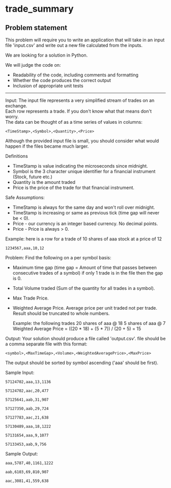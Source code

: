 # trade_summary

## Problem statement
This problem will require you to write an application that will take in 
an input file 'input.csv' and write out a new file calculated from the inputs.

We are looking for a solution in Python. 

We will judge the code on:
 - Readability of the code, including comments and formatting
 - Whether the code produces the correct output
 - Inclusion of appropriate unit tests

_______________________________________________________________________________

Input:
The input file represents a very simplified stream of trades on an exchange.  
Each row represents a trade.  If you don't know what that means don't worry.  
The data can be thought of as a time series of values in columns: 

`<TimeStamp>,<Symbol>,<Quantity>,<Price>`

Although the provided input file is small, you should consider what would happen 
if the files became much larger.

Definitions
- TimeStamp is value indicating the microseconds since midnight.
- Symbol is the 3 character unique identifier for a financial 
  instrument (Stock, future etc.)
- Quantity is the amount traded
- Price is the price of the trade for that financial instrument.

Safe Assumptions:
- TimeStamp is always for the same day and won't roll over midnight.
- TimeStamp is increasing or same as previous tick (time gap will never be < 0).
- Price - our currency is an integer based currency.  No decimal points.
- Price - Price is always > 0.

Example: here is a row for a trade of 10 shares of aaa stock at a price of 12 

`1234567,aaa,10,12`

Problem:
Find the following on a per symbol basis:
- Maximum time gap
  (time gap = Amount of time that passes between consecutive trades of a symbol)
  if only 1 trade is in the file then the gap is 0.
- Total Volume traded (Sum of the quantity for all trades in a symbol).
- Max Trade Price.
- Weighted Average Price.  Average price per unit traded not per trade.
  Result should be truncated to whole numbers.

  Example: the following trades
	20 shares of aaa @ 18
	5 shares of aaa @ 7
	Weighted Average Price = ((20 * 18) + (5 * 7)) / (20 + 5) = 15

Output:
Your solution should produce a file called 'output.csv'.
file should be a comma separate file with this format:

`<symbol>,<MaxTimeGap>,<Volume>,<WeightedAveragePrice>,<MaxPrice>`

The output should be sorted by symbol ascending ('aaa' should be first).

Sample Input:

`57124702,aaa,13,1136`

`57124702,aac,20,477`

`57125641,aab,31,907`

`57127350,aab,29,724`

`57127783,aac,21,638`

`57130489,aaa,18,1222`

`57131654,aaa,9,1077`

`57133453,aab,9,756`

Sample Output:

`aaa,5787,40,1161,1222`

`aab,6103,69,810,907`

`aac,3081,41,559,638`
